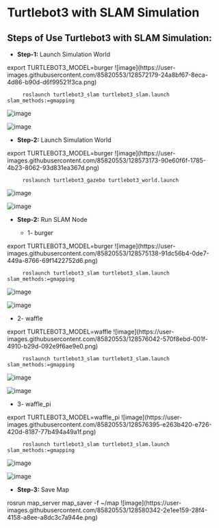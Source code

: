 # Turtlebot3 with SLAM Simulation

## Steps of Use Turtlebot3 with SLAM Simulation:

- **Step-1:** Launch Simulation World



 <!-->

         export TURTLEBOT3_MODEL=burger

![image](https://user-images.githubusercontent.com/85820553/128572179-24a8bf67-8eca-4d86-b90d-d6f99521f3ca.png)


 <!-->

         roslaunch turtlebot3_slam turtlebot3_slam.launch slam_methods:=gmapping

![image](https://user-images.githubusercontent.com/85820553/128573016-04122dea-d6e3-4b5d-9101-e835ebcf6375.png)



![image](https://user-images.githubusercontent.com/85820553/128573026-e1e30d66-ee27-451d-885b-97c3dc403bbd.png)



- **Step-2:** Launch Simulation World

 <!-->

         export TURTLEBOT3_MODEL=burger

![image](https://user-images.githubusercontent.com/85820553/128573173-90e60f6f-1785-4b23-8062-93d831ea367d.png)


 <!-->

         roslaunch turtlebot3_gazebo turtlebot3_world.launch


![image](https://user-images.githubusercontent.com/85820553/128574640-1452ba34-28f4-48c9-96e0-cd94227fdd07.png)


![image](https://user-images.githubusercontent.com/85820553/128574671-b4cd457a-0b87-4715-8224-7caf8cfe124e.png)



- **Step-2:** Run SLAM Node

  - 1- burger



 <!-->

         export TURTLEBOT3_MODEL=burger


![image](https://user-images.githubusercontent.com/85820553/128575138-91dc56b4-0de7-449a-8766-69f1422752d6.png)





 <!-->

         roslaunch turtlebot3_slam turtlebot3_slam.launch slam_methods:=gmapping
         
         
         
 ![image](https://user-images.githubusercontent.com/85820553/128575943-cc76f127-2038-40cf-802e-c78ce0ea68bc.png)


         
 ![image](https://user-images.githubusercontent.com/85820553/128575783-bfab4ca9-9589-4219-b921-138230fbe145.png)
         
         
         
         
   - 2- waffle


 <!-->

         export TURTLEBOT3_MODEL=waffle


![image](https://user-images.githubusercontent.com/85820553/128576042-570f8ebd-001f-4910-b29d-092e9f6ae9e0.png)




 <!-->

         roslaunch turtlebot3_slam turtlebot3_slam.launch slam_methods:=gmapping
         
         
         
![image](https://user-images.githubusercontent.com/85820553/128576251-0111776c-1dbb-463e-8008-cbbb9b56b7ea.png)
         
         
![image](https://user-images.githubusercontent.com/85820553/128576268-d7f6b60d-0092-4914-bba7-8614834cbb7f.png)





- 3- waffle_pi


 <!-->

         export TURTLEBOT3_MODEL=waffle_pi


![image](https://user-images.githubusercontent.com/85820553/128576395-e263b420-e726-420d-8187-77b494a49a1f.png)



 <!-->

         roslaunch turtlebot3_slam turtlebot3_slam.launch slam_methods:=gmapping
         
         
         
![image](https://user-images.githubusercontent.com/85820553/128576477-93ff89f1-018a-479c-a730-a3087c515159.png)         
         
![image](https://user-images.githubusercontent.com/85820553/128576268-d7f6b60d-0092-4914-bba7-8614834cbb7f.png)





- **Step-3:** Save Map



 <!-->

         rosrun map_server map_saver -f ~/map
         
         
         
![image](https://user-images.githubusercontent.com/85820553/128580342-2e1ee159-28f4-4158-a8ee-a8dc3c7a944e.png)


